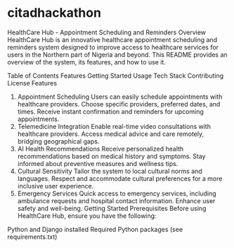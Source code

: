 # citadhackathon

HealthCare Hub - Appointment Scheduling and Reminders
Overview
HealthCare Hub is an innovative healthcare appointment scheduling and reminders system designed to improve access to healthcare services for users in the Northern part of Nigeria and beyond. This README provides an overview of the system, its features, and how to use it.

Table of Contents
Features
Getting Started
Usage
Tech Stack
Contributing
License
Features
1. Appointment Scheduling
Users can easily schedule appointments with healthcare providers.
Choose specific providers, preferred dates, and times.
Receive instant confirmation and reminders for upcoming appointments.
2. Telemedicine Integration
Enable real-time video consultations with healthcare providers.
Access medical advice and care remotely, bridging geographical gaps.
3. AI Health Recommendations
Receive personalized health recommendations based on medical history and symptoms.
Stay informed about preventive measures and wellness tips.
4. Cultural Sensitivity
Tailor the system to local cultural norms and languages.
Respect and accommodate cultural preferences for a more inclusive user experience.
5. Emergency Services
Quick access to emergency services, including ambulance requests and hospital contact information.
Enhance user safety and well-being.
Getting Started
Prerequisites
Before using HealthCare Hub, ensure you have the following:

Python and Django installed
Required Python packages (see requirements.txt)
